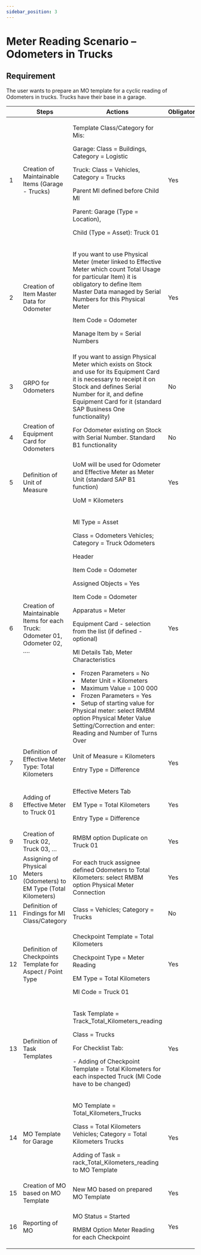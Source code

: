 ```yaml
---
sidebar_position: 3
---
```


# Meter Reading Scenario – Odometers in Trucks

## Requirement

The user wants to prepare an MO template for a cyclic reading of Odometers in trucks. Trucks have their base in a garage.

| | Steps | Actions | Obligatory | .mp4|
| --- | --- | --- | --- | --- |
| 1 | Creation of Maintainable Items (Garage - Trucks) | <p>Template Class/Category for Mis:</p> <p>Garage: Class = Buildings, Category = Logistic</p> <p>Truck: Class = Vehicles, Category = Trucks</p> <p>Parent MI defined before Child MI</p> <p>Parent: Garage (Type = Location),</p> <p>Child (Type = Asset): Truck 01</p> | Yes | [Step 01](https://youtu.be/fcH6puby7Us?si=IRcgqd-w24OCnzHb) |
| 2 | Creation of Item Master Data for Odometer | <p>If you want to use Physical Meter (meter linked to Effective Meter which count Total Usage for particular Item) it is obligatory to define Item Master Data managed by Serial Numbers for this Physical Meter</p> <p>Item Code = Odometer</p> <p>Manage Item by = Serial Numbers</p> | Yes | [Step 02](https://youtu.be/rrU-HJCYMSI?si=RHlXTajP-MxYA1Cw) |
| 3 | GRPO for Odometers | If you want to assign Physical Meter which exists on Stock and use for its Equipment Card it is necessary to receipt it on Stock and defines Serial Number for it, and define Equipment Card for it (standard SAP Business One functionality) | No | [Step 03](https://youtu.be/r8ZqxYIi7Zs?si=V_zygRHDGNcsFOuU) |
| 4 | Creation of Equipment Card for Odometers | For Odometer existing on Stock with Serial Number. Standard B1 functionality | No | [Step 04](https://youtu.be/7Ahu25sv9t0?si=mjcjGyK6mOXK6GEZ) |
| 5 | Definition of Unit of Measure | <p>UoM will be used for Odometer and Effective Meter as Meter Unit (standard SAP B1 function)</p> <p>UoM = Kilometers</p> | Yes | [Step 05](https://youtu.be/tvzSpkWXChM?si=P_RItjBZv5bsGUpv) |
| 6 | Creation of Maintainable Items for each Truck: Odometer 01, Odometer 02, …. | <p>MI Type = Asset</p> <p>Class = Odometers Vehicles; Category = Truck Odometers</p> <p>Header</p> <p>Item Code = Odometer</p> <p>Assigned Objects = Yes</p> <p>Item Code = Odometer</p> <p>Apparatus = Meter</p> <p>Equipment Card - selection from the list (if defined - optional)</p> <p>MI Details Tab, Meter Characteristics</p> <li>Frozen Parameters = No</li> <li>Meter Unit = Kilometers</li> <li>Maximum Value = 100 000</li> <li>Frozen Parameters = Yes</li> <li>Setup of starting value for Physical meter: select RMBM option Physical Meter Value Setting/Correction and enter: Reading and Number of Turns Over</li> | Yes | [Step 06](https://youtu.be/DxrdB7AgOh0?si=sPYm62IBEiLXDzAB) |
| 7 | Definition of Effective Meter Type: Total Kilometers | <p>Unit of Measure = Kilometers</p> <p>Entry Type = Difference</p> | Yes | [Step 07](https://youtu.be/DtsBzgOQZRM?si=S_5KVryUf2Fb41jg) |
| 8 | Adding of Effective Meter to Truck 01 | <p>Effective Meters Tab</p> <p>EM Type = Total Kilometers</p> <p>Entry Type = Difference</p> | Yes | [Step 08](https://youtu.be/WnBJ-XWN80k?si=PXc7qZHVLEUA2uqe) |
| 9 | Creation of Truck 02, Truck 03, … | RMBM option Duplicate on Truck 01 | Yes | [Step 09](https://youtu.be/l3OBeV4Tpg4?si=NjunjpEj3PTpJjv6) |
| 10 | Assigning of Physical Meters (Odometers) to EM Type (Total Kilometers) | For each truck assignee defined Odometers to Total Kilometers: select RMBM option Physical Meter Connection | Yes | [Step 10](https://youtu.be/vjKu3Aodu-4?si=7hf1jouKiBT6-Cpz) |
| 11 | Definition of Findings for MI Class/Category | Class = Vehicles; Category = Trucks | No | [Step 11](https://youtu.be/S02fWwW4ci8?si=oKzUAotzNZ_yKsSq) |
| 12 | Definition of Checkpoints Template for Aspect / Point Type | <p>Checkpoint Template = Total Kilometers</p> <p>Checkpoint Type = Meter Reading</p> <p>EM Type = Total Kilometers</p> <p>MI Code = Truck 01</p> | Yes | [Step 12](https://youtu.be/S0N_Ocd_IB4?si=2iUDY0ZNAyLxXMWq) |
| 13 | Definition of Task Templates | <p>Task Template = Track_Total_Kilometers_reading</p> <p>Class = Trucks</p> <p>For Checklist Tab:</p> <p>- Adding of Checkpoint Template = Total Kilometers for each inspected Truck (MI Code have to be changed)</p> | Yes | [Step 13](https://youtu.be/FO0PD3Tgi2s?si=MgrcIi3o686CGjkm) |
| 14 | MO Template for Garage | <p>MO Template = Total_Kilometers_Trucks</p> <p>Class = Total Kilometers Vehicles; Category = Total Kilometers Trucks</p> <p>Adding of Task = rack_Total_Kilometers_reading to MO Template</p> | Yes | [Step 14](https://youtu.be/L_jk_cFbwwE?si=Q0AGjZUSjtQY_s3V) |
| 15 | Creation of MO based on MO Template | New MO based on prepared MO Template | Yes | [Step 15](https://youtu.be/fD57W9KCSfU?si=H4bGfJJk1zX7WNQ3) |
| 16 | Reporting of MO | <p>MO Status = Started</p> <p>RMBM Option Meter Reading for each Checkpoint</p> | Yes | [Step 16](https://youtu.be/w5VebwtvBMs?si=amrkxRpcoUWUxhQi) |
